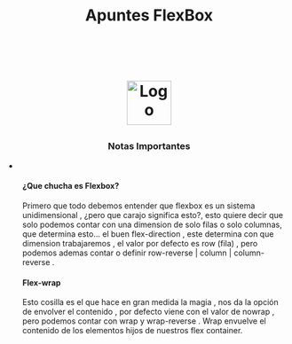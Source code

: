 <h1 align="center">Apuntes FlexBox<h1>
<br />
<p align="center">
  <a href="https://github.com/othneildrew/Best-README-Template">
    <img src="https://user-images.githubusercontent.com/49854117/115822651-e4adff00-a3d2-11eb-9e20-40b1b5258789.jpg" alt="Logo" width="80" height="80">
  </a>

  <h3 align="center">Notas Importantes</h3>
  <p align="center">
   <li>
      <ul>
        <h4>¿Que chucha es Flexbox?</h4>
        <p>Primero que todo debemos entender que flexbox es un sistema unidimensional , ¿pero que carajo significa esto?,
        esto quiere decir que solo podemos contar con una dimension de solo filas o solo columnas, que determina esto...
        <stron>el buen flex-direction</strong> , este determina con que dimension trabajaremos , el valor por defecto es row (fila) , pero podemos
        ademas  contar o definir row-reverse | column | column-reverse .
      </ul>
      <ul>
      <h4>Flex-wrap</h4>
      <p>Esto cosilla es el que hace en gran medida la magia , nos da la opción de envolver el contenido , por defecto viene con el valor de nowrap , pero podemos contar con 
      wrap y wrap-reverse .
      Wrap envuelve el contenido de los elementos hijos de nuestros flex container.
      </ul>
   </li>
    <br />
  </p>  
</p>
